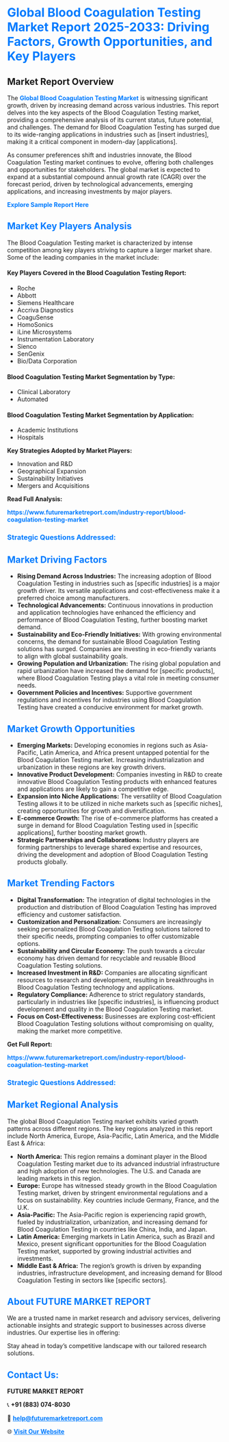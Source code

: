 <h1 style="color: #007BFF;">Global Blood Coagulation Testing Market Report 2025-2033: Driving Factors, Growth Opportunities, and Key Players</h1>

<section id="overview">
<h2>Market Report Overview</h2>
<p>The <a href="https://www.futuremarketreport.com/industry-report/blood-coagulation-testing-market" style="color: #007BFF; text-decoration: none;"><strong>Global Blood Coagulation Testing Market</strong></a> is witnessing significant growth, driven by increasing demand across various industries. This report delves into the key aspects of the Blood Coagulation Testing market, providing a comprehensive analysis of its current status, future potential, and challenges. The demand for Blood Coagulation Testing has surged due to its wide-ranging applications in industries such as [insert industries], making it a critical component in modern-day [applications].</p>
<p>As consumer preferences shift and industries innovate, the Blood Coagulation Testing market continues to evolve, offering both challenges and opportunities for stakeholders. The global market is expected to expand at a substantial compound annual growth rate (CAGR) over the forecast period, driven by technological advancements, emerging applications, and increasing investments by major players.</p>
</section>

<section id="overview">
<p><a href="https://www.futuremarketreport.com/request-sample/reportId=48876" style="color: #007BFF; text-decoration: none;"><strong>Explore Sample Report Here</strong></a></p>
</section>

<section id="key-players">
<h2 style="color: #007BFF;">Market Key Players Analysis</h2>
<p>The Blood Coagulation Testing market is characterized by intense competition among key players striving to capture a larger market share. Some of the leading companies in the market include:</p>
<h4>Key Players Covered in the Blood Coagulation Testing Report:</h4>
<ul><li>Roche</li><li>Abbott</li><li>Siemens Healthcare</li><li>Accriva Diagnostics</li><li>CoaguSense</li><li>HomoSonics</li><li>iLine Microsystems</li><li>Instrumentation Laboratory</li><li>Sienco</li><li>SenGenix</li><li>Bio/Data Corporation</li></ul>
<h4>Blood Coagulation Testing Market Segmentation by Type:</h4>
<ul><li>Clinical Laboratory</li><li>Automated</li></ul>

<h4>Blood Coagulation Testing Market Segmentation by Application:</h4>
<ul><li>Academic Institutions</li><li>Hospitals</li></ul>
<p><strong>Key Strategies Adopted by Market Players:</strong></p>
<ul>
<li>Innovation and R&D</li>
<li>Geographical Expansion</li>
<li>Sustainability Initiatives</li>
<li>Mergers and Acquisitions</li>
</ul>
</section>

<section>
<p><strong>Read Full Analysis: </strong></p><a href="https://www.futuremarketreport.com/industry-report/blood-coagulation-testing-market" style="color: #007BFF; text-decoration: none;"><strong>https://www.futuremarketreport.com/industry-report/blood-coagulation-testing-market</strong></a>
<h3 style="color: #007BFF;">Strategic Questions Addressed:</h3>
</section>

<section id="driving-factors">
<h2 style="color: #007BFF;">Market Driving Factors</h2>
<ul>
<li><strong>Rising Demand Across Industries:</strong> The increasing adoption of Blood Coagulation Testing in industries such as [specific industries] is a major growth driver. Its versatile applications and cost-effectiveness make it a preferred choice among manufacturers.</li>
<li><strong>Technological Advancements:</strong> Continuous innovations in production and application technologies have enhanced the efficiency and performance of Blood Coagulation Testing, further boosting market demand.</li>
<li><strong>Sustainability and Eco-Friendly Initiatives:</strong> With growing environmental concerns, the demand for sustainable Blood Coagulation Testing solutions has surged. Companies are investing in eco-friendly variants to align with global sustainability goals.</li>
<li><strong>Growing Population and Urbanization:</strong> The rising global population and rapid urbanization have increased the demand for [specific products], where Blood Coagulation Testing plays a vital role in meeting consumer needs.</li>
<li><strong>Government Policies and Incentives:</strong> Supportive government regulations and incentives for industries using Blood Coagulation Testing have created a conducive environment for market growth.</li>
</ul>
</section>

<section id="growth-opportunities">
<h2 style="color: #007BFF;">Market Growth Opportunities</h2>
<ul>
<li><strong>Emerging Markets:</strong> Developing economies in regions such as Asia-Pacific, Latin America, and Africa present untapped potential for the Blood Coagulation Testing market. Increasing industrialization and urbanization in these regions are key growth drivers.</li>
<li><strong>Innovative Product Development:</strong> Companies investing in R&D to create innovative Blood Coagulation Testing products with enhanced features and applications are likely to gain a competitive edge.</li>
<li><strong>Expansion into Niche Applications:</strong> The versatility of Blood Coagulation Testing allows it to be utilized in niche markets such as [specific niches], creating opportunities for growth and diversification.</li>
<li><strong>E-commerce Growth:</strong> The rise of e-commerce platforms has created a surge in demand for Blood Coagulation Testing used in [specific applications], further boosting market growth.</li>
<li><strong>Strategic Partnerships and Collaborations:</strong> Industry players are forming partnerships to leverage shared expertise and resources, driving the development and adoption of Blood Coagulation Testing products globally.</li>
</ul>
</section>

<section id="trending-factors">
<h2 style="color: #007BFF;">Market Trending Factors</h2>
<ul>
<li><strong>Digital Transformation:</strong> The integration of digital technologies in the production and distribution of Blood Coagulation Testing has improved efficiency and customer satisfaction.</li>
<li><strong>Customization and Personalization:</strong> Consumers are increasingly seeking personalized Blood Coagulation Testing solutions tailored to their specific needs, prompting companies to offer customizable options.</li>
<li><strong>Sustainability and Circular Economy:</strong> The push towards a circular economy has driven demand for recyclable and reusable Blood Coagulation Testing solutions.</li>
<li><strong>Increased Investment in R&D:</strong> Companies are allocating significant resources to research and development, resulting in breakthroughs in Blood Coagulation Testing technology and applications.</li>
<li><strong>Regulatory Compliance:</strong> Adherence to strict regulatory standards, particularly in industries like [specific industries], is influencing product development and quality in the Blood Coagulation Testing market.</li>
<li><strong>Focus on Cost-Effectiveness:</strong> Businesses are exploring cost-efficient Blood Coagulation Testing solutions without compromising on quality, making the market more competitive.</li>
</ul>
</section>

<section>
<p><strong>Get Full Report: </strong></p><a href="https://www.futuremarketreport.com/industry-report/blood-coagulation-testing-market" style="color: #007BFF; text-decoration: none;"><strong>https://www.futuremarketreport.com/industry-report/blood-coagulation-testing-market</strong></a>
<h3 style="color: #007BFF;">Strategic Questions Addressed:</h3>
</section>


<section id="regional-analysis">
<h2 style="color: #007BFF;">Market Regional Analysis</h2>
<p>The global Blood Coagulation Testing market exhibits varied growth patterns across different regions. The key regions analyzed in this report include North America, Europe, Asia-Pacific, Latin America, and the Middle East & Africa:</p>
<ul>
<li><strong>North America:</strong> This region remains a dominant player in the Blood Coagulation Testing market due to its advanced industrial infrastructure and high adoption of new technologies. The U.S. and Canada are leading markets in this region.</li>
<li><strong>Europe:</strong> Europe has witnessed steady growth in the Blood Coagulation Testing market, driven by stringent environmental regulations and a focus on sustainability. Key countries include Germany, France, and the U.K.</li>
<li><strong>Asia-Pacific:</strong> The Asia-Pacific region is experiencing rapid growth, fueled by industrialization, urbanization, and increasing demand for Blood Coagulation Testing in countries like China, India, and Japan.</li>
<li><strong>Latin America:</strong> Emerging markets in Latin America, such as Brazil and Mexico, present significant opportunities for the Blood Coagulation Testing market, supported by growing industrial activities and investments.</li>
<li><strong>Middle East & Africa:</strong> The region’s growth is driven by expanding industries, infrastructure development, and increasing demand for Blood Coagulation Testing in sectors like [specific sectors].</li>
</ul>
</section>

<footer>
<h2 style="color: #007BFF;">About FUTURE MARKET REPORT</h2>
<p>We are a trusted name in market research and advisory services, delivering actionable insights and strategic support to businesses across diverse industries. Our expertise lies in offering:</p>

<p>Stay ahead in today’s competitive landscape with our tailored research solutions.</p>

<h2 style="color: #007BFF;">Contact Us:</h2>
<p><strong>FUTURE MARKET REPORT</strong></p>
<p>📞 <strong>+91 (883) 074-8030</strong></p>
<p>📧 <strong><a href="mailto:help@futuremarketreport.com" style="color: #007BFF;">help@futuremarketreport.com</a></strong></p>
<p>🌐 <strong><a href="https://www.futuremarketreport.com/" style="color: #007BFF;">Visit Our Website</a></strong></p>
</footer>